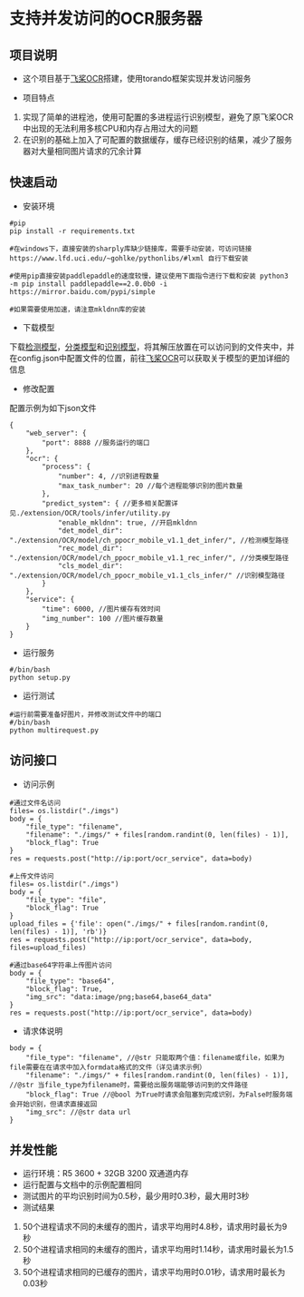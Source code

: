 # 支持并发访问的OCR服务器

## 项目说明

* 这个项目基于[飞桨OCR](https://github.com/PaddlePaddle/PaddleOCR)搭建，使用torando框架实现并发访问服务

* 项目特点
1. 实现了简单的进程池，使用可配置的多进程运行识别模型，避免了原飞桨OCR中出现的无法利用多核CPU和内存占用过大的问题
2. 在识别的基础上加入了可配置的数据缓存，缓存已经识别的结果，减少了服务器对大量相同图片请求的冗余计算

## 快速启动
* 安装环境
```
#pip
pip install -r requirements.txt

#在windows下，直接安装的sharply库缺少链接库，需要手动安装，可访问链接 https://www.lfd.uci.edu/~gohlke/pythonlibs/#lxml 自行下载安装

#使用pip直接安装paddlepaddle的速度较慢，建议使用下面指令进行下载和安装 python3 -m pip install paddlepaddle==2.0.0b0 -i https://mirror.baidu.com/pypi/simple

#如果需要使用加速，请注意mkldnn库的安装
```
* 下载模型

下载[检测模型](https://paddleocr.bj.bcebos.com/20-09-22/mobile/det/ch_ppocr_mobile_v1.1_det_infer.tar)，[分类模型](https://paddleocr.bj.bcebos.com/20-09-22/cls/ch_ppocr_mobile_v1.1_cls_infer.tar)和[识别模型](https://paddleocr.bj.bcebos.com/20-09-22/mobile/rec/ch_ppocr_mobile_v1.1_rec_infer.tar)，将其解压放置在可以访问到的文件夹中，并在config.json中配置文件的位置，前往[飞桨OCR](https://github.com/PaddlePaddle/PaddleOCR)可以获取关于模型的更加详细的信息

* 修改配置

配置示例为如下json文件
```
{
    "web_server": {
        "port": 8888 //服务运行的端口
    },
    "ocr": {
        "process": {
            "number": 4, //识别进程数量
            "max_task_number": 20 //每个进程能够识别的图片数量
        },
        "predict_system": { //更多相关配置详见./extension/OCR/tools/infer/utility.py
            "enable_mkldnn": true, //开启mkldnn
            "det_model_dir": "./extension/OCR/model/ch_ppocr_mobile_v1.1_det_infer/", //检测模型路径
            "rec_model_dir": "./extension/OCR/model/ch_ppocr_mobile_v1.1_rec_infer/", //分类模型路径
            "cls_model_dir": "./extension/OCR/model/ch_ppocr_mobile_v1.1_cls_infer/" //识别模型路径
        }
    },
    "service": {
        "time": 6000, //图片缓存有效时间
        "img_number": 100 //图片缓存数量
    }
}
```

* 运行服务

```
#/bin/bash
python setup.py
```

* 运行测试

```
#运行前需要准备好图片，并修改测试文件中的端口
#/bin/bash
python multirequest.py
```
## 访问接口

* 访问示例
```
#通过文件名访问
files= os.listdir("./imgs")
body = {
    "file_type": "filename",
    "filename": "./imgs/" + files[random.randint(0, len(files) - 1)],
    "block_flag": True
}
res = requests.post("http://ip:port/ocr_service", data=body)

#上传文件访问
files= os.listdir("./imgs")
body = {
    "file_type": "file",
    "block_flag": True
}
upload_files = {'file': open("./imgs/" + files[random.randint(0, len(files) - 1)], 'rb')}
res = requests.post("http://ip:port/ocr_service", data=body, files=upload_files)

#通过base64字符串上传图片访问
body = {
    "file_type": "base64",
    "block_flag": True,
    "img_src": "data:image/png;base64,base64_data"
}
res = requests.post("http://ip:port/ocr_service", data=body)
```
* 请求体说明
```
body = {
    "file_type": "filename", //@str 只能取两个值：filename或file，如果为file需要在在请求中加入formdata格式的文件（详见请求示例）
    "filename": "./imgs/" + files[random.randint(0, len(files) - 1)], //@str 当file_type为filename时，需要给出服务端能够访问到的文件路径
    "block_flag": True //@bool 为True时请求会阻塞到完成识别，为False时服务端会开始识别，但请求直接返回
    "img_src": //@str data url
}
```

## 并发性能
* 运行环境：R5 3600 + 32GB 3200 双通道内存
* 运行配置与文档中的示例配置相同
* 测试图片的平均识别时间为0.5秒，最少用时0.3秒，最大用时3秒
* 测试结果
1. 50个进程请求不同的未缓存的图片，请求平均用时4.8秒，请求用时最长为9秒
2. 50个进程请求相同的未缓存的图片，请求平均用时1.14秒，请求用时最长为1.5秒
3. 50个进程请求相同的已缓存的图片，请求平均用时0.01秒，请求用时最长为0.03秒
